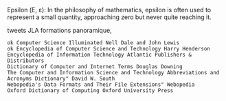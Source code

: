 Epsilon (Ε, ε): In the philosophy of mathematics, epsilon is often used to represent a small quantity, approaching zero but never quite reaching it.


tweets 
     JLA formations panoramique, 


    ok Computer Science Illuminated Nell Dale and John Lewis
    ok Encyclopedia of Computer Science and Technology Harry Henderson
    Encyclopedia of Information Technology Atlantic Publishers & Distributors
    Dictionary of Computer and Internet Terms Douglas Downing
    The Computer and Information Science and Technology Abbreviations and Acronyms Dictionary" David W. South
    Webopedia's Data Formats and Their File Extensions" Webopedia
    Oxford Dictionary of Computing Oxford University Press